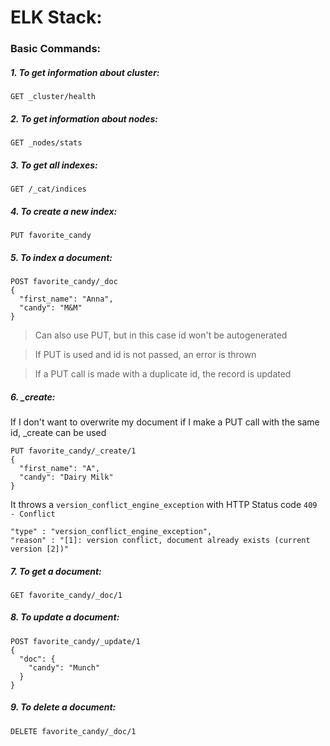 # ELK Stack:

### Basic Commands:

##### 1. To get information about cluster:
```
GET _cluster/health
```


##### 2. To get information about nodes:
```
GET _nodes/stats
```

##### 3. To get all indexes:
```
GET /_cat/indices
```

##### 4. To create a new index:
```
PUT favorite_candy
```

##### 5. To index a document:
```
POST favorite_candy/_doc
{
  "first_name": "Anna",
  "candy": "M&M"
}
```

> Can also use PUT, but in this case id won't be autogenerated

> If PUT is used and id is not passed, an error is thrown

> If a PUT call is made with a duplicate id, the record is updated


##### 6. _create:

If I don't want to overwrite my document if I make a PUT call with the same id, _create can be used

```
PUT favorite_candy/_create/1
{
  "first_name": "A",
  "candy": "Dairy Milk"
}
```

It throws a `version_conflict_engine_exception` with HTTP Status code `409 - Conflict`

```
"type" : "version_conflict_engine_exception",
"reason" : "[1]: version conflict, document already exists (current version [2])"
```


##### 7. To get a document:

```
GET favorite_candy/_doc/1
```


##### 8. To update a document:

```
POST favorite_candy/_update/1
{
  "doc": {
    "candy": "Munch"
  }
}
```

##### 9. To delete a document:
```
DELETE favorite_candy/_doc/1
```
